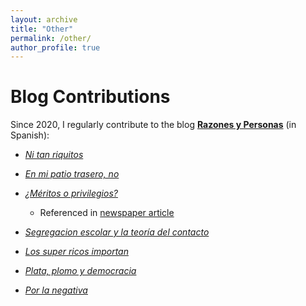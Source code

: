 ```yaml
---
layout: archive
title: "Other"
permalink: /other/
author_profile: true
---
```


# Blog Contributions

Since 2020, I regularly contribute to the blog [**Razones y Personas**](http://www.razonesypersonas.com/) (in Spanish):

- [*Ni tan riquitos*](http://www.razonesypersonas.com/2024/05/ni-tan-riquitos.html)

- [*En mi patio trasero, no*](http://www.razonesypersonas.com/2023/12/en-mi-patio-trasero-no.html)

- [*¿Méritos o privilegios?*](http://www.razonesypersonas.com/2023/07/meritos-o-privilegios.html)

  - Referenced in [newspaper article](https://www.elobservador.com.uy/nota/universidad-para-privilegiados-la-decision-en-estados-unidos-que-reabre-el-debate-en-uruguay-202371919100)
  
- [*Segregacion escolar y la teoría del contacto*](http://www.razonesypersonas.com/2022/12/segregacion-escolar-y-la-teoria-del.html)
- [*Los super ricos importan*](http://www.razonesypersonas.com/2021/06/los-super-ricos-importan.html)
- [*Plata, plomo y democracia*](http://www.razonesypersonas.com/2021/12/plata-plomo-y-democracia.html)
- [*Por la negativa*](http://www.razonesypersonas.com/2020/11/por-la-negativa-los-electores-votan-en.html)